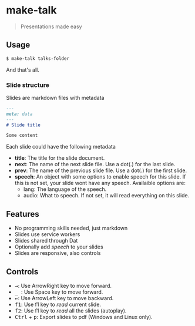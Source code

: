 # make-talk

> Presentations made easy

## Usage
```bash
$ make-talk talks-folder
```

And that's all.

### Slide structure
Slides are markdown files with metadata

```md
---
meta: data
---
# Slide title

Some content
```

Each slide could have the following metadata

- **title**: The title for the slide document.
- **next**: The name of the next slide file. Use a dot(.) for the last slide.
- **prev**: The name of the previous slide file. Use a dot(.) for the first slide.
- **speech**: An object with some options to enable speech for this slide. If 
this is not set, your slide wont have any speech. Availaible options are:
  - lang: The language of the speech.
  - audio: What to speech. If not set, it will read everything on this slide.

## Features
- No programming skills needed, just markdown
- Slides use service workers
- Slides shared through Dat
- Optionally add _speech_ to your slides
- Slides are responsive, also controls

## Controls
- <kbd>→</kbd>: Use ArrowRight key to move forward.
- <kbd> _ </kbd>: Use Space key to move forward.
- <kbd>←</kbd>: Use ArrowLeft key to move backward.
- <kbd>f1</kbd>: Use f1 key to _read_ current slide.
- <kbd>f2</kbd>: Use f1 key to _read_ all the slides (autoplay).
- <kbd>Ctrl</kbd> + <kbd>p</kbd>: Export slides to pdf (Windows and Linux only).

